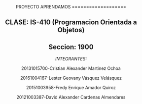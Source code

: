 <center> 
PROYECTO APRENDAMOS
===================

CLASE: IS-410 (Programacion Orientada a Objetos) 
------------------------------------------------

Seccion: 1900
-------------

*INTEGRANTES:*


20131015700-Cristian Alexander Martinez Ochoa

20161004167-Lester Geovany Vásquez Velásquez

20151003958-Fredy Enrique Amador Quiroz

20121003387-David Alexander Cardenas Almendares </center>
